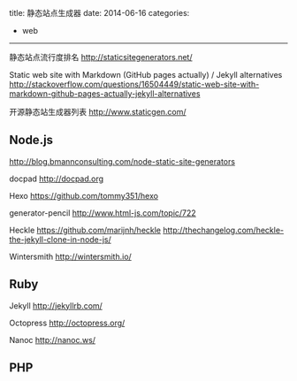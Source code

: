 title: 静态站点生成器
date: 2014-06-16
categories:
- web
---


静态站点流行度排名
http://staticsitegenerators.net/

Static web site with Markdown (GitHub pages actually) / Jekyll alternatives
http://stackoverflow.com/questions/16504449/static-web-site-with-markdown-github-pages-actually-jekyll-alternatives

开源静态站生成器列表
http://www.staticgen.com/

## Node.js

http://blog.bmannconsulting.com/node-static-site-generators

docpad
http://docpad.org

Hexo
https://github.com/tommy351/hexo

generator-pencil
http://www.html-js.com/topic/722

Heckle
https://github.com/marijnh/heckle
http://thechangelog.com/heckle-the-jekyll-clone-in-node-js/

Wintersmith
http://wintersmith.io/


## Ruby

Jekyll
http://jekyllrb.com/

Octopress
http://octopress.org/

Nanoc
http://nanoc.ws/

## PHP


  [1]: https://github.com/tommy351/hexo
  [2]: http://hexo.io